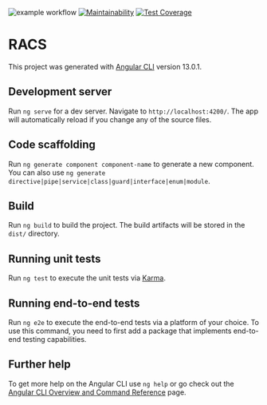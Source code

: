 ![example workflow](https://github.com/JaKTR/Umbrella-ERP-Client/actions/workflows/azure-static-web-apps-icy-pebble-0e8886110.yml/badge.svg)
[![Maintainability](https://api.codeclimate.com/v1/badges/314e0052a3257149b26e/maintainability)](https://codeclimate.com/github/JaKTR/Umbrella-ERP-Client/maintainability)
[![Test Coverage](https://api.codeclimate.com/v1/badges/314e0052a3257149b26e/test_coverage)](https://codeclimate.com/github/JaKTR/Umbrella-ERP-Client/test_coverage)

# RACS

This project was generated with [Angular CLI](https://github.com/angular/angular-cli) version 13.0.1.

## Development server

Run `ng serve` for a dev server. Navigate to `http://localhost:4200/`. The app will automatically reload if you change any of the source files.

## Code scaffolding

Run `ng generate component component-name` to generate a new component. You can also use `ng generate directive|pipe|service|class|guard|interface|enum|module`.

## Build

Run `ng build` to build the project. The build artifacts will be stored in the `dist/` directory.

## Running unit tests

Run `ng test` to execute the unit tests via [Karma](https://karma-runner.github.io).

## Running end-to-end tests

Run `ng e2e` to execute the end-to-end tests via a platform of your choice. To use this command, you need to first add a package that implements end-to-end testing capabilities.

## Further help

To get more help on the Angular CLI use `ng help` or go check out the [Angular CLI Overview and Command Reference](https://angular.io/cli) page.
